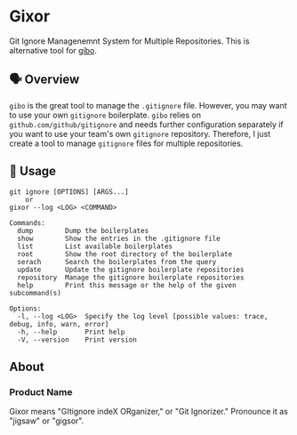 # Gixor

Git Ignore Managenemnt System for Multiple Repositories.
This is alternative tool for [gibo](https://github.com/simonwhitaker/gibo).

## :speaking_head: Overview

`gibo` is the great tool to manage the `.gitignore` file.
However, you may want to use your own `gitignore` boilerplate. 
`gibo` relies on `github.com/github/gitignore` and needs further configuration separately if you want to use your team's own `gitignore` repository.
Therefore, I just create a tool to manage `gitignore` files for multiple repositories.

## :runner: Usage

```shell
git ignore [OPTIONS] [ARGS...]
    or 
gixor --log <LOG> <COMMAND>

Commands:
  dump        Dump the boilerplates
  show        Show the entries in the .gitignore file
  list        List available boilerplates
  root        Show the root directory of the boilerplate
  serach      Search the boilerplates from the query
  update      Update the gitignore boilerplate repositories
  repository  Manage the gitignore boilerplate repositories
  help        Print this message or the help of the given subcommand(s)

Options:
  -l, --log <LOG>  Specify the log level [possible values: trace, debug, info, warn, error]
  -h, --help       Print help
  -V, --version    Print version
```

## About

### Product Name

Gixor means "GItignore indeX ORganizer," or "Git Ignorizer."
Pronounce it as "jigsaw" or "gigsor".
